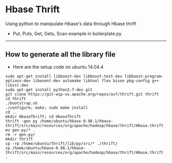 Hbase Thrift
============

Using python to manipulate Hbase's data through Hbase thrift


* Put, Puts, Get, Gets, Scan example in boilerplate.py

***


How to generate all the library file
------------------------------------

- Here are the setup code on ubuntu 14.04.4

```
sudo apt-get install libboost-dev libboost-test-dev libboost-program-options-dev libevent-dev automake libtool flex bison pkg-config g++ libssl-dev
sudo apt-get install python2.7-dev git
git clone https://git-wip-us.apache.org/repos/asf/thrift.git thrift
cd thrift
./bootstrap.sh
./configure; make; sudo make install
cd ..
mkdir HbaseThrift; cd HbaseThrift
thrift -gen py /home/ubuntu/hbase-0.98.1/hbase-thrift/src/main/resources/org/apache/hadoop/hbase/thrift/Hbase.thrift
mv gen-py/* .
rm -r gen-py/
mkdir thrift
cp -rp /home/ubuntu/thrift/lib/py/src/* ./thrift/
cp /home/ubuntu/hbase-0.98.1/hbase-thrift/src/main/resources/org/apache/hadoop/hbase/thrift/Hbase.thrift .
```
